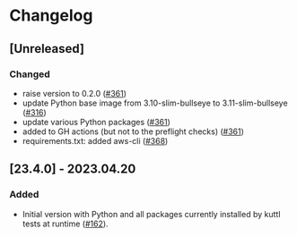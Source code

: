 # Changelog

## [Unreleased]

### Changed

- raise version to 0.2.0 ([#361])
- update Python base image from 3.10-slim-bullseye to 3.11-slim-bullseye ([#316])
- update various Python packages ([#361])
- added to GH actions (but not to the preflight checks) ([#361])
- requirements.txt: added aws-cli ([#368])

[#316]: https://github.com/stackabletech/docker-images/pull/316
[#361]: https://github.com/stackabletech/docker-images/pull/361
[#368]: https://github.com/stackabletech/docker-images/pull/368

## [23.4.0] - 2023.04.20

### Added

- Initial version with Python and all packages currently installed by kuttl tests at runtime ([#162]).

[#162]: https://github.com/stackabletech/docker-images/pull/162
